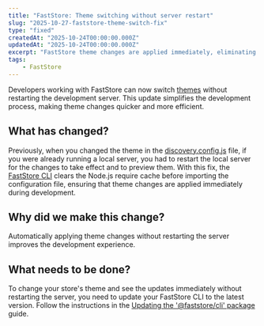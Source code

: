 ```yaml
---
title: "FastStore: Theme switching without server restart" 
slug: "2025-10-27-faststore-theme-switch-fix" 
type: "fixed"
createdAt: "2025-10-24T00:00:00.000Z"
updatedAt: "2025-10-24T00:00:00.000Z"
excerpt: "FastStore theme changes are applied immediately, eliminating the need to restart the development server after modifying the theme configuration."
tags:
    - FastStore
---
```


Developers working with FastStore can now switch [themes](https://developers.vtex.com/docs/guides/faststore/themes-overview) without restarting the development server. This update simplifies the development process, making theme changes quicker and more efficient.

## What has changed?

Previously, when you changed the theme in the [discovery.config.js](https://developers.vtex.com/docs/guides/faststore/developer-tools-config-options#theme) file, if you were already running a local server, you had to restart the local server for the changes to take effect and to preview them. With this fix, the [FastStore CLI](https://developers.vtex.com/docs/guides/faststore/developer-tools-faststore-cli) clears the Node.js require cache before importing the configuration file, ensuring that theme changes are applied immediately during development.

## Why did we make this change?

Automatically applying theme changes without restarting the server improves the development experience.

## What needs to be done?

To change your store's theme and see the updates immediately without restarting the server, you need to update your FastStore CLI to the latest version. Follow the instructions in the [Updating the '@faststore/cli' package](https://developers.vtex.com/docs/guides/faststore/developer-tools-updating-the-cli-package-version) guide.

